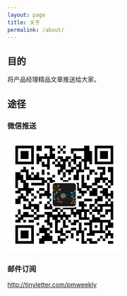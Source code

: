 ```yaml
---
layout: page
title: 关于
permalink: /about/
---
```


## 目的

将产品经理精品文章推送给大家。

## 途径

### 微信推送

![](/image/weixin.jpg)

### 邮件订阅

<http://tinyletter.com/pmweekly>
